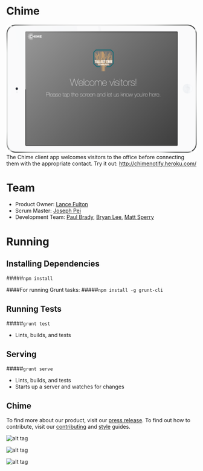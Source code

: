 # Chime

![alt tag](https://github.com/TallestTree/Chime/blob/development/public/images/ipad-02-client-welcome.png)
The Chime client app welcomes visitors to the office before connecting them with the appropriate contact. Try it out: http://chimenotify.heroku.com/

# Team

- Product Owner: [Lance Fulton](https://github.com/LanceFulton)
- Scrum Master: [Joseph Pei](https://github.com/jpei)
- Development Team: [Paul Brady](https://github.com/pablobrady), [Bryan Lee](https://github.com/LanceFulton), [Matt Sperry](https://github.com/sperrow)

# Running

## Installing Dependencies
#####`npm install`

####For running Grunt tasks:
#####`npm install -g grunt-cli`

## Running Tests

#####`grunt test`
   - Lints, builds, and tests

## Serving

#####`grunt serve`
   - Lints, builds, and tests
   - Starts up a server and watches for changes

## Chime

To find more about our product, visit our [press release](https://github.com/TallestTree/Chime/blob/master/_PRESS-RELEASE.md).
To find out how to contribute, visit our [contributing](https://github.com/TallestTree/Chime/blob/master/_CONTRIBUTING.md) and [style](https://github.com/TallestTree/Chime/blob/master/_STYLE-GUIDE.md) guides.



![alt tag](https://github.com/TallestTree/Chime/blob/development/public/images/ipad-02-client-directory.png)


![alt tag](https://github.com/TallestTree/Chime/blob/development/public/images/ipad-02-client-ping.png)


![alt tag](https://github.com/TallestTree/Chime/blob/development/public/images/imac-01-admin-directory.png)
